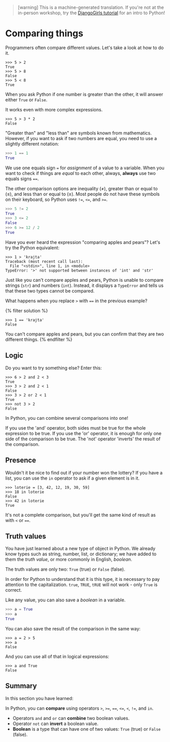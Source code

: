 > [warning]
> This is a machine-generated translation.
> If you're not at the in-person workshop, try the [DjangoGirls tutorial](https://tutorial.djangogirls.org/en/) for an intro to Python!

# Comparing things

Programmers often compare different values. Let's take a look at how to do it.

```pycon
>>> 5 > 2
True
>>> 5 > 8
False
>>> 5 < 8
True
```

When you ask Python if one number is greater than the other, it will answer either `True` or `False`.

It works even with more complex expressions.


``` pycon
>>> 5 > 3 * 2
False
```

"Greater than" and "less than" are symbols known from mathematics. However, if you want to ask if two numbers are equal, you need to use a slightly different notation:

```python
>>> 1 == 1
True
``` 

We use one equals sign `=` for *assignment* of a value to a variable. When you want to check if things are *equal* to each other, always, **always** use two equals signs `==`.

The other comparison options are inequality (≠), greater than or equal to (≤), and less than or equal to (≥). Most people do not have these symbols on their keyboard, so Python uses `!=`, `<=`, and `>=`.

``` python
>>> 5 != 2
True
>>> 3 <= 2
False
>>> 6 >= 12 / 2
True
```

Have you ever heard the expression "comparing apples and pears"? Let's try the Python equivalent:

``` pycon
>>> 1 > 'krajta'
Traceback (most recent call last):
  File "<stdin>", line 1, in <module>
TypeError: '>' not supported between instances of 'int' and 'str'
```

Just like you can't compare apples and pears, Python is unable to compare strings (`str`) and numbers (`int`). Instead, it displays a `TypeError` and tells us that these two types cannot be compared.

What happens when you replace `>` with `==` in the previous example?

{% filter solution %}
```pycon
>>> 1 == 'krajta'
False
```

You can't compare apples and pears, but you can confirm that they are two different things.
{% endfilter %}

## Logic

Do you want to try something else? Enter this:

```
>>> 6 > 2 and 2 < 3
True
>>> 3 > 2 and 2 < 1
False
>>> 3 > 2 or 2 < 1
True
>>> not 3 > 2
False
```

In Python, you can combine several comparisons into one!

If you use the 'and' operator, both sides must be true for the whole expression to be true. If you use the 'or' operator, it is enough for only one side of the comparison to be true. The 'not' operator 'inverts' the result of the comparison.

## Presence

Wouldn't it be nice to find out if your number won the lottery? If you have a list, you can use the `in` operator to ask if a given element is in it.

``` 
>>> loterie = [3, 42, 12, 19, 30, 59]
>>> 18 in loterie
False
>>> 42 in loterie
True
``` 

It's not a complete comparison, but you'll get the same kind of result as with `<` or `==`.

## Truth values

You have just learned about a new type of object in Python. We already know types such as string, number, list, or dictionary; we have added to them the *truth value*, or more commonly in English, *boolean*.

The truth values are only two: `True` (true) or `False` (false).

In order for Python to understand that it is this type, it is necessary to pay attention to the capitalization. `true`, `TRUE`, `tRUE` will not work - only `True` is correct.

Like any value, you can also save a *boolean* in a variable.


```python
>>> a = True
>>> a
True
``` 

You can also save the result of the comparison in the same way:
``` pycon
>>> a = 2 > 5
>>> a
False
```


And you can use all of that in logical expressions:
``` pycon
>>> a and True
False
```

## Summary

In this section you have learned:

In Python, you can **compare** using operators `>`, `>=`, `==`, `<=`, `<`, `!=`, and `in`.
* Operators `and` and `or` can **combine** two boolean values.
* Operator `not` can **invert** a boolean value.
* **Boolean** is a type that can have one of two values: `True` (true) or `False` (false).
